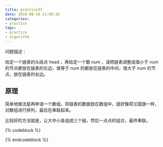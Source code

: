 ```yaml
---
title: practice37
date: 2018-08-10 21:08:26
categories:
- practice
tags:
- practice
- algorithm
---
```

问题描述：

给定一个链表的头结点 head ，再给定一个数 num ，请把链表调整成值小于 num 的节点都放在链表的左边，值等于 num 的都放在链表的中间，值大于 num 的节点，放在链表的右边。

<!-- more -->

## 原理

简单地做法是再申请一个数组，将链表的数据放在数组中，就好像荷兰国旗一样，对数组进行排列，最后在串联起来。

比较好的方法就是，让大中小各组成三个链，然后一点点的组合，最终串联。

{% codeblock %}



{% endcodeblock %}
